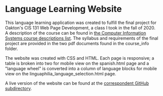 # Language Learning Website

This language learning application was created to fulfill the final project for Oakton's CIS 131 Web Page Development, a class I took in the fall of 2020. A description of the course can be found in [the Computer Information Systems course descriptions list](https://catalog.oakton.edu/course-descriptions/course-descriptions-discipline/cis/). The syllabus and requirements of the final project are provided in the two pdf documents found in the course_info folder.

The website was created with CSS and HTML. Each page is responsive; a table is broken into two for mobile view on the spanish.html page and a "language wheel" is converted into a column of language blocks for mobile view on the linguaphilia_language_selection.html page. 

A live version of the website can be found at the [correspondent GitHub subdirectory](john-albright.github.io/language-learning-website).